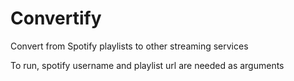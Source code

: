 # Convertify
Convert from Spotify playlists to other streaming services

To run, spotify username and playlist url are needed as arguments 

